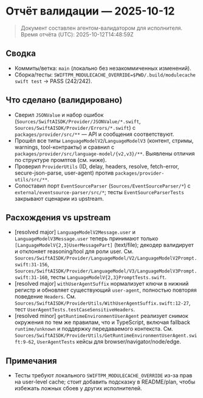 # Отчёт валидации — 2025-10-12
> Документ составлен агентом-валидатором для исполнителя.  
> Время отчёта (UTC): 2025-10-12T14:48:59Z

## Сводка
- Коммиты/ветка: `main` (локально без незакоммиченных изменений).
- Сборка/тесты: `SWIFTPM_MODULECACHE_OVERRIDE=$PWD/.build/modulecache swift test` → PASS (242/242).

## Что сделано (валидировано)
- Сверил `JSONValue` и набор ошибок (`Sources/SwiftAISDK/Provider/JSONValue/*.swift`, `Sources/SwiftAISDK/Provider/Errors/*.swift`) с `packages/provider/src/**` — API и сообщения соответствуют.
- Прошёл все типы `LanguageModelV2`/`LanguageModelV3` (контент, стримы, warnings, tool-контракты) и сравнил с `packages/provider/src/language-model/{v2,v3}/**`. Выявлены отличия по структуре промптов (см. ниже).
- Проверил `ProviderUtils` (ID, delay, headers, resolve, fetch-error, secure-json-parse, user-agent) против `packages/provider-utils/src/**`.
- Сопоставил порт `EventSourceParser` (`Sources/EventSourceParser/*`) с `external/eventsource-parser/src/*`; тесты `EventSourceParserTests` закрывают сценарии из upstream.

## Расхождения vs upstream
- [resolved major] `LanguageModelV2Message.user` и `LanguageModelV3Message.user` теперь принимают только `[LanguageModelV{2,3}UserMessagePart]` (text/file); декодер валидирует и отклоняет reasoning/tool для роли user. См. `Sources/SwiftAISDK/Provider/LanguageModel/V2/LanguageModelV2Prompt.swift:31-156`, `Sources/SwiftAISDK/Provider/LanguageModel/V3/LanguageModelV3Prompt.swift:31-160`, тесты `LanguageModelV{2,3}PromptTests.swift`.
- [resolved major] `withUserAgentSuffix` нормализует ключи в нижний регистр и обновляет существующий `user-agent`, полностью повторяя поведение `Headers`. См. `Sources/SwiftAISDK/ProviderUtils/WithUserAgentSuffix.swift:12-27`, тест `UserAgentTests.testCaseSensitiveHeaders`.
- [resolved minor] `getRuntimeEnvironmentUserAgent` реализует снимок окружения по тем же правилам, что и TypeScript, включая fallback `runtime/unknown` и поддержку передаваемого контекста. См. `Sources/SwiftAISDK/ProviderUtils/GetRuntimeEnvironmentUserAgent.swift:9-62`, `UserAgentTests` кейсы для browser/navigator/node/edge.

## Примечания
- Тесты требуют локального `SWIFTPM_MODULECACHE_OVERRIDE` из-за прав на user-level cache; стоит добавить подсказку в README/plan, чтобы избежать ложных сбоев у других исполнителей.

